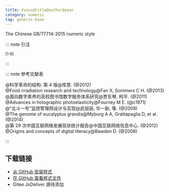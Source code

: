 ```yaml
---
title: Yuzuc@title@author@year
category: numeric
tag: generic-base
---
```


<!-- 此文件由脚本自动生成，请勿手动修改！ -->

The Chinese GB/T7714-2015 numeric style


::: note 引注

<sup>[1–8]</sup>

:::



::: note 参考文献表

  <div class="csl-bib-body">
  <div class="csl-entry second-field-align-false hangingindent-true " >@科学革命的结构: 第 4 版@库恩. (@2012)</div> 
  <div class="csl-entry second-field-align-false hangingindent-true " >@Food irradiation research and technology@Fan X, Sommers C H. (@2013)</div> 
  <div class="csl-entry second-field-align-false hangingindent-true " >@面向数字素养的高校图书馆数字服务体系研究@贾东琴, 柯平. (@2011)</div> 
  <div class="csl-entry second-field-align-false hangingindent-true " >@Advances in holographic photoelasticity@Fourney M E. (@c1971)</div> 
  <div class="csl-entry second-field-align-false hangingindent-true " >@“北斗一号”监控管理网设计与实现@武丽丽, 华一新, 等. (@2008)</div> 
  <div class="csl-entry second-field-align-false hangingindent-true " >@The genome of eucalyptus grandis@Myburg A A, Grattapaglia D, et al. (@2014)</div> 
  <div class="csl-entry second-field-align-false hangingindent-true " >@第 29 次中国互联网络发展现状统计报告@中国互联网络信息中心. (@2012)</div> 
  <div class="csl-entry second-field-align-false hangingindent-true " >@Origins and concepts of digital literacy@Bawden D. (@2008)</div> 
  </div>


:::

<!-- more --> 

## 下载链接

- [从 GitHub 安装样式](https://github.com/zotero-cn/styles/./raw/main/src/501yuzuc-at-title-at-author-at-year/501yuzuc-at-title-at-author-at-year.csl) 
- [在 GitHub 查看样式文件](https://github.com/zotero-cn/styles/./tree/main/src/501yuzuc-at-title-at-author-at-year/501yuzuc-at-title-at-author-at-year.csl) 
- Gitee JsDeliver 源待添加


